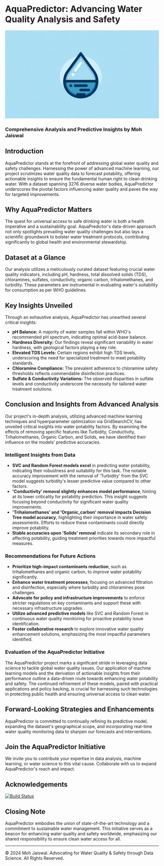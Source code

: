 # AquaPredictor: Advancing Water Quality Analysis and Safety

![Header Image](https://github.com/mohjaiswal/AquaAnalytica/blob/e52bd2dc695cc0eecf8f700a53617a3be0cf562c/AquaAnalyticaHeader.webp)

### Comprehensive Analysis and Predictive Insights by Moh Jaiswal

## Introduction

AquaPredictor stands at the forefront of addressing global water quality and safety challenges. Harnessing the power of advanced machine learning, our project scrutinizes water quality data to forecast potability, offering actionable insights to ensure the fundamental human right to clean drinking water. With a dataset spanning 3276 diverse water bodies, AquaPredictor underscores the pivotal factors influencing water quality and paves the way for targeted improvements.

## Why AquaPredictor Matters

The quest for universal access to safe drinking water is both a health imperative and a sustainability goal. AquaPredictor's data-driven approach not only spotlights prevailing water quality challenges but also lays a scientific groundwork to bolster water treatment protocols, contributing significantly to global health and environmental stewardship.

## Dataset at a Glance

Our analysis utilizes a meticulously curated dataset featuring crucial water quality indicators, including pH, hardness, total dissolved solids (TDS), chloramines, sulfates, conductivity, organic carbon, trihalomethanes, and turbidity. These parameters are instrumental in evaluating water's suitability for consumption as per WHO guidelines.

## Key Insights Unveiled

Through an exhaustive analysis, AquaPredictor has unearthed several critical insights:

- **pH Balance:** A majority of water samples fall within WHO's recommended pH spectrum, indicating optimal acid-base balance.
- **Hardness Diversity:** Our findings reveal significant variability in water hardness, with geological factors playing a key role.
- **Elevated TDS Levels:** Certain regions exhibit high TDS levels, underscoring the need for specialized treatment to meet potability standards.
- **Chloramine Compliance:** The prevalent adherence to chloramine safety thresholds reflects commendable disinfection practices.
- **Sulfate & Conductivity Variations:** The observed disparities in sulfate levels and conductivity underscore the necessity for tailored water treatment solutions.

## Conclusion and Insights from Advanced Analysis

Our project's in-depth analysis, utilizing advanced machine learning techniques and hyperparameter optimization via GridSearchCV, has unveiled critical insights into water potability factors. By examining the effects of removing specific features like Turbidity, Conductivity, Trihalomethanes, Organic Carbon, and Solids, we have identified their influence on the models' predictive accuracies.

### Intelligent Insights from Data
- **SVC and Random Forest models excel** in predicting water potability, indicating their robustness and suitability for this task. The notable accuracy improvement with the removal of 'Turbidity' from the SVC model suggests turbidity's lesser predictive value compared to other factors.
- **'Conductivity' removal slightly enhances model performance**, hinting at its lower criticality for potability prediction. This insight suggests focusing beyond conductivity for significant water quality improvements.
- **'Trihalomethanes' and 'Organic_carbon' removal impacts Decision Tree model accuracy**, highlighting their importance in water safety assessments. Efforts to reduce these contaminants could directly improve potability.
- **Stable accuracies upon 'Solids' removal** indicate its secondary role in affecting potability, guiding treatment priorities towards more impactful measures.

### Recommendations for Future Actions
- **Prioritize high-impact contaminants reduction**, such as trihalomethanes and organic carbon, to improve water potability significantly.
- **Enhance water treatment processes**, focusing on advanced filtration and disinfection, especially where turbidity and chloramines pose challenges.
- **Advocate for policy and infrastructure improvements** to enforce stricter regulations on key contaminants and support these with necessary infrastructure upgrades.
- **Utilize advanced predictive models** like SVC and Random Forest in continuous water quality monitoring for proactive potability issue identification.
- **Foster collaborative research** to explore innovative water quality enhancement solutions, emphasizing the most impactful parameters identified.

### Evaluation of the AquaPredictor Initiative
The AquaPredictor project marks a significant stride in leveraging data science to tackle global water quality issues. Our application of machine learning models and the derivation of actionable insights from their performance outline a data-driven route towards enhancing water potability and safety. The continued refinement of these models, paired with practical applications and policy backing, is crucial for harnessing such technologies in protecting public health and ensuring universal access to clean water.

## Forward-Looking Strategies and Enhancements

AquaPredictor is committed to continually refining its predictive model, expanding the dataset's geographical scope, and incorporating real-time water quality monitoring data to sharpen our forecasts and interventions.

## Join the AquaPredictor Initiative

We invite you to contribute your expertise in data analysis, machine learning, or water science to this vital cause. Collaborate with us to expand AquaPredictor's reach and impact.

## Acknowledgements

[![Build Status](https://img.shields.io/badge/Build-Passing-brightgreen)](https://github.com/user/AquaPredictor)

## Closing Note
AquaPredictor embodies the union of state-of-the-art technology and a commitment to sustainable water management. This initiative serves as a beacon for enhancing water quality and safety worldwide, emphasizing our shared responsibility to ensure clean water access for all.

---

© 2024 Moh Jaiswal. Advocating for Water Quality & Safety through Data Science. All Rights Reserved.

